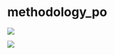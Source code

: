 # methodology_po

<a href="https://codeclimate.com/github/n01rdwind/methodology_po/maintainability"><img src="https://api.codeclimate.com/v1/badges/077ee5aca782569d5513/maintainability" /></a>

<a href="https://codeclimate.com/github/n01rdwind/methodology_po/test_coverage"><img src="https://api.codeclimate.com/v1/badges/077ee5aca782569d5513/test_coverage" /></a>
